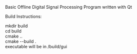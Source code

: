 Basic Offline Digital Signal Processing Program written with Qt  

Build Instructions:

mkdir build  
cd build  
cmake ..  
cmake --build .  
executable will be in /build/gui
